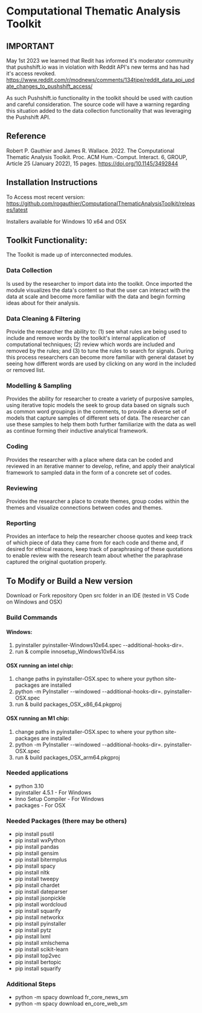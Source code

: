 # Computational Thematic Analysis Toolkit

## IMPORTANT
May 1st 2023 we learned that Redit has informed it's moderator community that pushshift.io was in violation with Reddit API's new terms and has had it's access revoked. https://www.reddit.com/r/modnews/comments/134tjpe/reddit_data_api_update_changes_to_pushshift_access/

As such Pushshift.io functionality in the toolkit should be used with caution and careful consideration. The source code will have a warning regarding this situation added to the data collection functionality that was leveraging the Pushshift API.

## Reference

Robert P. Gauthier and James R. Wallace. 2022. The Computational Thematic Analysis Toolkit. Proc. ACM Hum.-Comput. Interact. 6, GROUP, Article 25 (January 2022), 15 pages. https://doi.org/10.1145/3492844

## Installation Instructions

To Access most recent version: https://github.com/rpgauthier/ComputationalThematicAnalysisToolkit/releases/latest

Installers available for Windows 10 x64 and OSX 

## Toolkit Functionality:
The Toolkit is made up of interconnected modules.

### Data Collection
Is used by the researcher to import data into the toolkit. Once imported the module visualizes the data's content so that the user can interact with the data at scale and become more familiar with the data and begin forming ideas about for their analysis. 

### Data Cleaning & Filtering
Provide the researcher the ability to: (1) see what rules are being used to include and remove words by the toolkit's internal application of computational techniques; (2) review which words are included and removed by the rules; and (3) to tune the rules to search for signals. During this process researchers can become more familiar with general dataset by seeing how different words are used by clicking on any word in the included or removed list. 

### Modelling & Sampling
Provides the ability for researcher to create a variety of purposive samples, using iterative topic models the seek to group data based on signals such as common word groupings in the comments, to provide a diverse set of models that capture samples of different sets of data. The researcher can use these samples to help them both further familiarize with the data as well as continue forming their inductive analytical framework.

### Coding
Provides the researcher with a place where data can be coded and reviewed in an iterative manner to develop, refine, and apply their analytical framework to sampled data in the form of a concrete set of codes.

### Reviewing
Provides the researcher a place to create themes, group codes within the themes and visualize connections between codes and themes.

### Reporting
Provides an interface to help the researcher choose quotes and keep track of which piece of data they came from for each code and theme and, if desired for ethical reasons, keep track of paraphrasing of these quotations to enable review with the research team about whether the paraphrase captured the original quotation properly.

## To Modify or Build a New version
Download or Fork repository
Open src folder in an IDE (tested in VS Code on Windows and OSX)

### Build Commands
#### Windows:
1) pyinstaller pyinstaller-Windows10x64.spec --additional-hooks-dir=.
2) run & compile innosetup_Windows10x64.iss
#### OSX running an intel chip:
1) change paths in pyinstaller-OSX.spec to where your python site-packages are installed
2) python -m PyInstaller --windowed --additional-hooks-dir=. pyinstaller-OSX.spec
3) run & build packages_OSX_x86_64.pkgproj
#### OSX running an M1 chip:
1) change paths in pyinstaller-OSX.spec to where your python site-packages are installed
2) python -m PyInstaller --windowed --additional-hooks-dir=. pyinstaller-OSX.spec
3) run & build packages_OSX_arm64.pkgproj

### Needed applications
- python 3.10
- pyinstaller 4.5.1 - For Windows
- Inno Setup Compiler - For Windows
- packages - For OSX

### Needed Packages (there may be others)
- pip install psutil
- pip install wxPython
- pip install pandas
- pip install gensim
- pip install bitermplus
- pip install spacy
- pip install nltk
- pip install tweepy
- pip install chardet
- pip install dateparser
- pip install jsonpickle
- pip install wordcloud
- pip install squarify
- pip install networkx
- pip install pyinstaller
- pip install pytz
- pip install lxml
- pip install xmlschema
- pip install scikit-learn
- pip install top2vec
- pip install bertopic
- pip install squarify

### Additional Steps
- python -m spacy download fr_core_news_sm
- python -m spacy download en_core_web_sm
